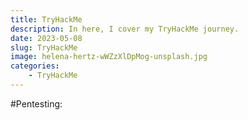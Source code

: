 ```yaml
---
title: TryHackMe
description: In here, I cover my TryHackMe journey.
date: 2023-05-08
slug: TryHackMe
image: helena-hertz-wWZzXlDpMog-unsplash.jpg
categories:
    - TryHackMe
---
```

#Pentesting:
